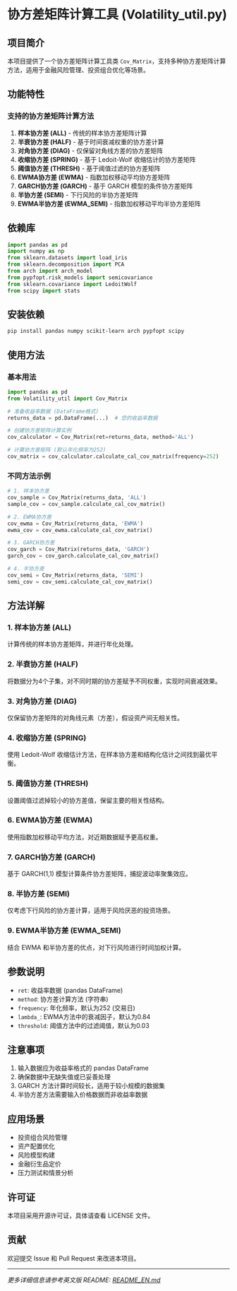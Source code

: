 # 协方差矩阵计算工具 (Volatility_util.py)

## 项目简介

本项目提供了一个协方差矩阵计算工具类 `Cov_Matrix`，支持多种协方差矩阵计算方法，适用于金融风险管理、投资组合优化等场景。

## 功能特性

### 支持的协方差矩阵计算方法

1. **样本协方差 (ALL)** - 传统的样本协方差矩阵计算
2. **半衰协方差 (HALF)** - 基于时间衰减权重的协方差计算
3. **对角协方差 (DIAG)** - 仅保留对角线方差的协方差矩阵
4. **收缩协方差 (SPRING)** - 基于 Ledoit-Wolf 收缩估计的协方差矩阵
5. **阈值协方差 (THRESH)** - 基于阈值过滤的协方差矩阵
6. **EWMA协方差 (EWMA)** - 指数加权移动平均协方差矩阵
7. **GARCH协方差 (GARCH)** - 基于 GARCH 模型的条件协方差矩阵
8. **半协方差 (SEMI)** - 下行风险的半协方差矩阵
9. **EWMA半协方差 (EWMA_SEMI)** - 指数加权移动平均半协方差矩阵

## 依赖库

```python
import pandas as pd
import numpy as np
from sklearn.datasets import load_iris
from sklearn.decomposition import PCA
from arch import arch_model
from pypfopt.risk_models import semicovariance
from sklearn.covariance import LedoitWolf
from scipy import stats
```

## 安装依赖

```bash
pip install pandas numpy scikit-learn arch pypfopt scipy
```

## 使用方法

### 基本用法

```python
import pandas as pd
from Volatility_util import Cov_Matrix

# 准备收益率数据 (DataFrame格式)
returns_data = pd.DataFrame(...)  # 您的收益率数据

# 创建协方差矩阵计算实例
cov_calculator = Cov_Matrix(ret=returns_data, method='ALL')

# 计算协方差矩阵 (默认年化频率为252)
cov_matrix = cov_calculator.calculate_cal_cov_matrix(frequency=252)
```

### 不同方法示例

```python
# 1. 样本协方差
cov_sample = Cov_Matrix(returns_data, 'ALL')
sample_cov = cov_sample.calculate_cal_cov_matrix()

# 2. EWMA协方差
cov_ewma = Cov_Matrix(returns_data, 'EWMA')
ewma_cov = cov_ewma.calculate_cal_cov_matrix()

# 3. GARCH协方差
cov_garch = Cov_Matrix(returns_data, 'GARCH')
garch_cov = cov_garch.calculate_cal_cov_matrix()

# 4. 半协方差
cov_semi = Cov_Matrix(returns_data, 'SEMI')
semi_cov = cov_semi.calculate_cal_cov_matrix()
```

## 方法详解

### 1. 样本协方差 (ALL)

计算传统的样本协方差矩阵，并进行年化处理。

### 2. 半衰协方差 (HALF)

将数据分为4个子集，对不同时期的协方差赋予不同权重，实现时间衰减效果。

### 3. 对角协方差 (DIAG)

仅保留协方差矩阵的对角线元素（方差），假设资产间无相关性。

### 4. 收缩协方差 (SPRING)

使用 Ledoit-Wolf 收缩估计方法，在样本协方差和结构化估计之间找到最优平衡。

### 5. 阈值协方差 (THRESH)

设置阈值过滤掉较小的协方差值，保留主要的相关性结构。

### 6. EWMA协方差 (EWMA)

使用指数加权移动平均方法，对近期数据赋予更高权重。

### 7. GARCH协方差 (GARCH)

基于 GARCH(1,1) 模型计算条件协方差矩阵，捕捉波动率聚集效应。

### 8. 半协方差 (SEMI)

仅考虑下行风险的协方差计算，适用于风险厌恶的投资场景。

### 9. EWMA半协方差 (EWMA_SEMI)

结合 EWMA 和半协方差的优点，对下行风险进行时间加权计算。

## 参数说明

- `ret`: 收益率数据 (pandas DataFrame)
- `method`: 协方差计算方法 (字符串)
- `frequency`: 年化频率，默认为252 (交易日)
- `lambda_`: EWMA方法中的衰减因子，默认为0.84
- `threshold`: 阈值方法中的过滤阈值，默认为0.03

## 注意事项

1. 输入数据应为收益率格式的 pandas DataFrame
2. 确保数据中无缺失值或已妥善处理
3. GARCH 方法计算时间较长，适用于较小规模的数据集
4. 半协方差方法需要输入价格数据而非收益率数据

## 应用场景

- 投资组合风险管理
- 资产配置优化
- 风险模型构建
- 金融衍生品定价
- 压力测试和情景分析

## 许可证

本项目采用开源许可证，具体请查看 LICENSE 文件。

## 贡献

欢迎提交 Issue 和 Pull Request 来改进本项目。

---

*更多详细信息请参考英文版 README: [README_EN.md](README_EN.md)*
